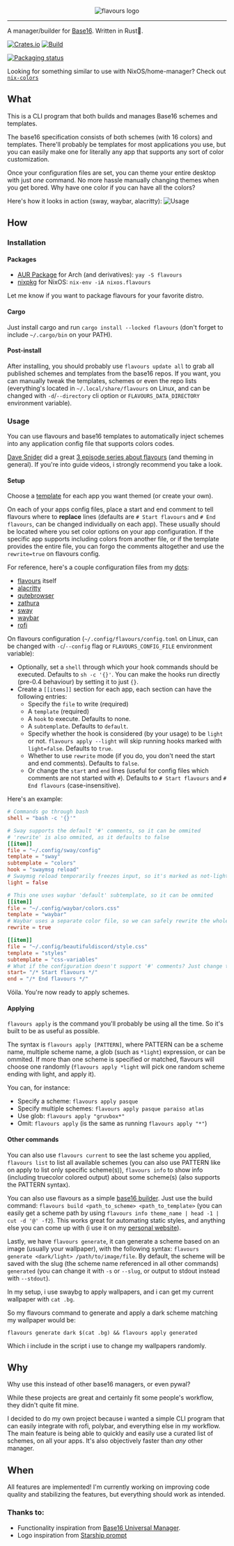 <p align="center">
  <img src="https://raw.githubusercontent.com/Misterio77/flavours/master/logo.svg" alt="flavours logo"/>
</p>

---

A manager/builder for [Base16](https://github.com/chriskempson/base16). Written in Rust🦀.

[![Crates.io](https://img.shields.io/crates/v/flavours.svg)](https://crates.io/crates/flavours)
[![Build](https://github.com/misterio77/flavours/workflows/Rust/badge.svg)](https://github.com/misterio77/flavours/actions?query=workflow%3ARust)

[![Packaging status](https://repology.org/badge/vertical-allrepos/flavours.svg)](https://repology.org/project/flavours/versions)

Looking for something similar to use with NixOS/home-manager? Check out [`nix-colors`](https://github.com/misterio77/nix-colors)

## What
This is a CLI program that both builds and manages Base16 schemes and templates.

The base16 specification consists of both schemes (with 16 colors) and templates. There'll probably be templates for most applications you use, but you can easily make one for literally any app that supports any sort of color customization.

Once your configuration files are set, you can theme your entire desktop with just *one* command. No more hassle manually changing themes when you get bored.
Why have one color if you can have all the colors?

Here's how it looks in action (sway, waybar, alacritty):
![Usage](https://u.cubeupload.com/Misterio77x/ezgifcomgifmaker.gif)

## How

### Installation

#### Packages
- [AUR Package](https://aur.archlinux.org/packages/flavours/) for Arch (and derivatives):
`yay -S flavours`
- [nixpkg](https://github.com/NixOS/nixpkgs/blob/master/pkgs/applications/misc/flavours/default.nix#L17) for NixOS:
`nix-env -iA nixos.flavours`

Let me know if you want to package flavours for your favorite distro.

#### Cargo
Just install cargo and run `cargo install --locked flavours` (don't forget to include `~/.cargo/bin` on your PATH).

#### Post-install
After installing, you should probably use `flavours update all` to grab all published schemes and templates from the base16 repos. If you want, you can manually tweak the templates, schemes or even the repo lists (everything's located in `~/.local/share/flavours` on Linux, and can be changed with `-d`/`--directory` cli option or `FLAVOURS_DATA_DIRECTORY` environment variable).

### Usage
You can use flavours and base16 templates to automatically inject schemes into any application config file that supports colors codes.

[Dave Snider](https://www.youtube.com/channel/UC7uO9V1Frl_wPd9d1qOm_RQ) did a great [3 episode series about flavours](https://youtu.be/1HPo4VvI6dA) (and theming in general). If you're into guide videos, i strongly recommend you take a look.

#### Setup
Choose a [template](https://github.com/chriskempson/base16#template-repositories) for each app you want themed (or create your own).

On each of your apps config files, place a start and end comment to tell flavours where to **replace** lines (defaults are `# Start flavours` and `# End flavours`, can be changed individually on each app). These usually should be located where you set color options on your app configuration. If the specific app supports including colors from another file, or if the template provides the entire file, you can forgo the comments altogether and use the `rewrite=true` on flavours config.

For reference, here's a couple configuration files from my [dots](https://github.com/Misterio77/dotfiles):
- [flavours](https://github.com/Misterio77/dotfiles/blob/sway/home/.config/flavours/config.toml) itself
- [alacritty](https://github.com/Misterio77/dotfiles/blob/sway/home/.config/alacritty/alacritty.yml)
- [qutebrowser](https://github.com/Misterio77/dotfiles/blob/sway/home/.config/qutebrowser/config.py)
- [zathura](https://github.com/Misterio77/dotfiles/blob/sway/home/.config/zathura/zathurarc)
- [sway](https://github.com/Misterio77/dotfiles/blob/sway/home/.config/sway/config)
- [waybar](https://github.com/Misterio77/dotfiles/blob/sway/home/.config/waybar/colors.css)
- [rofi](https://github.com/Misterio77/dotfiles/blob/sway/home/.config/rofi/themes/colors.rasi)

On flavours configuration (`~/.config/flavours/config.toml` on Linux, can be changed with `-c`/`--config` flag or `FLAVOURS_CONFIG_FILE` environment variable):
- Optionally, set a `shell` through which your hook commands should be executed. Defaults to `sh -c '{}'`. You can make the hooks run directly (pre-0.4 behaviour) by setting it to just `{}`.
- Create a `[[items]]` section for each app, each section can have the following entries:
  - Specify the `file` to write (required)
  - A `template` (required)
  - A `hook` to execute. Defaults to none.
  - A `subtemplate`. Defaults to `default`.
  - Specify whether the hook is considered (by your usage) to be `light` or not. `flavours apply --light` will skip running hooks marked with `light=false`. Defaults to `true`.
  - Whether to use `rewrite` mode (if you do, you don't need the start and end comments). Defaults to `false`.
  - Or change the `start` and `end` lines (useful for config files which comments are not started with `#`). Defaults to `# Start flavours` and `# End flavours` (case-insensitive).

Here's an example:
```toml
# Commands go through bash
shell = "bash -c '{}'"

# Sway supports the default '#' comments, so it can be ommited
# 'rewrite' is also ommited, as it defaults to false
[[item]]
file = "~/.config/sway/config"
template = "sway"
subtemplate = "colors"
hook = "swaymsg reload"
# Swaymsg reload temporarily freezes input, so it's marked as not-light
light = false

# This one uses waybar 'default' subtemplate, so it can be ommited
[[item]]
file = "~/.config/waybar/colors.css"
template = "waybar"
# Waybar uses a separate color file, so we can safely rewrite the whole file
rewrite = true

[[item]]
file = "~/.config/beautifuldiscord/style.css"
template = "styles"
subtemplate = "css-variables"
# What if the configuration doesn't support '#' comments? Just change them!
start= "/* Start flavours */"
end = "/* End flavours */"
```

Vóila. You're now ready to apply schemes.

#### Applying
`flavours apply` is the command you'll probably be using all the time. So it's built to be as useful as possible.

The syntax is `flavours apply [PATTERN]`, where PATTERN can be a scheme name, multiple scheme name, a glob (such as `*light`) expression, or can be ommited.
If more than one scheme is specified or matched, flavours will choose one randomly (`flavours apply *light` will pick one random scheme ending with light, and apply it).

You can, for instance:
- Specify a scheme: `flavours apply pasque`
- Specify multiple schemes: `flavours apply pasque paraiso atlas`
- Use glob: `flavours apply "gruvbox*"`
- Omit: `flavours apply` (is the same as running `flavours apply "*"`)

#### Other commands
You can also use `flavours current` to see the last scheme you applied, `flavours list` to list all available schemes (you can also use PATTERN like on apply to list only specific scheme(s)), `flavours info` to show info (including truecolor colored output) about some scheme(s) (also supports the PATTERN syntax).

You can also use flavours as a simple [base16 builder](https://github.com/chriskempson/base16/blob/master/builder.md). Just use the build command: `flavours build <path_to_scheme> <path_to_template>` (you can easily get a scheme path by using `flavours info theme_name | head -1 | cut -d '@' -f2`). This works great for automating static styles, and anything else you can come up with (i use it on my [personal website](https://misterio.me)).

Lastly, we have `flavours generate`, it can generate a scheme based on an image (usually your wallpaper), with the following syntax: `flavours generate <dark/light> /path/to/image/file`. By default, the scheme will be saved with the slug (the scheme name referenced in all other commands) `generated` (you can change it with `-s` or `--slug`, or output to stdout instead with `--stdout`).

In my setup, i use swaybg to apply wallpapers, and i can get my current wallpaper with `cat .bg`.

So my flavours command to generate and apply a dark scheme matching my wallpaper would be:

`flavours generate dark $(cat .bg) && flavours apply generated`

Which i include in the script i use to change my wallpapers randomly.

## Why
Why use this instead of other base16 managers, or even pywal?

While these projects are great and certainly fit some people's workflow, they didn't quite fit mine.

I decided to do my own project because i wanted a simple CLI program that can easily integrate with rofi, polybar, and everything else in my workflow. The main feature is being able to quickly and easily use a curated list of schemes, on all your apps. It's also objectively faster than _any_ other manager.

## When
All features are implemented! I'm currently working on improving code quality and stabilizing the features, but everything should work as intended.

### Thanks to:
- Functionality inspiration from [Base16 Universal Manager](https://github.com/pinpox/base16-universal-manager).
- Logo inspiration from [Starship prompt](https://starship.rs)
